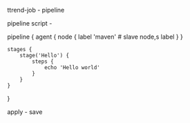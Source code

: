 ttrend-job - pipeline

pipeline script - 

pipeline {
    agent {
        node {
            label 'maven'   # slave node,s label
        }
    }
    
    stages {
        stage('Hello') {
            steps {
                echo 'Hello world'
            }
        }
    }
}

apply - save